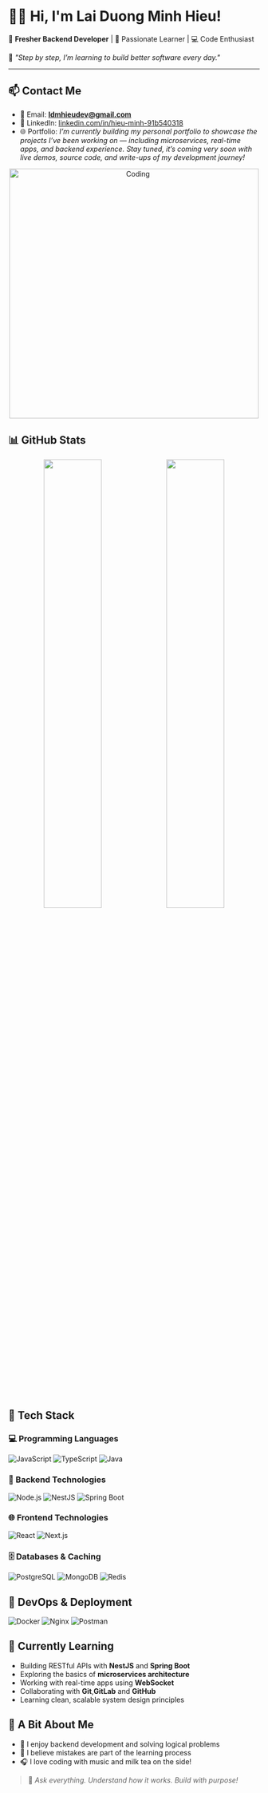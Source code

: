 # 👨‍💻 Hi, I'm Lai Duong Minh Hieu!

🚀 **Fresher Backend Developer** | 🌱 Passionate Learner | 💻 Code Enthusiast

💬 *"Step by step, I’m learning to build better software every day."*

---

## 📫 Contact Me

- 📧 Email: **ldmhieudev@gmail.com**
- 💼 LinkedIn: [linkedin.com/in/hieu-minh-91b540318](https://www.linkedin.com/in/hieu-minh-91b540318/)
- 🌐 Portfolio: *I’m currently building my personal portfolio to showcase the projects I’ve been working on — including microservices, real-time apps, and backend experience.
Stay tuned, it’s coming very soon with live demos, source code, and write-ups of my development journey!*

<p align="center">
  <img src="https://media.giphy.com/media/qgQUggAC3Pfv687qPC/giphy.gif" alt="Coding" width="500"/>
</p>

## 📊 GitHub Stats

<p align="center">
  <img src="https://github-readme-stats.vercel.app/api?username=HanryLai&show_icons=true&theme=calm" width="48%" />
  <img src="https://github-readme-streak-stats.herokuapp.com/?user=HanryLai&theme=calm" width="48%" />
</p>

## 🧰 Tech Stack

### 💻 Programming Languages
![JavaScript](https://img.shields.io/badge/-JavaScript-F7DF1E?style=for-the-badge&logo=javascript&logoColor=black)
![TypeScript](https://img.shields.io/badge/-TypeScript-3178C6?style=for-the-badge&logo=typescript&logoColor=white)
![Java](https://img.shields.io/badge/-Java-007396?style=for-the-badge&logo=java&logoColor=white)

### 🧱 Backend Technologies
![Node.js](https://img.shields.io/badge/-Node.js-339933?style=for-the-badge&logo=node.js&logoColor=white)
![NestJS](https://img.shields.io/badge/-NestJS-E0234E?style=for-the-badge&logo=nestjs&logoColor=white)
![Spring Boot](https://img.shields.io/badge/-Spring%20Boot-6DB33F?style=for-the-badge&logo=spring-boot&logoColor=white)

### 🌐 Frontend Technologies
![React](https://img.shields.io/badge/-React-61DAFB?style=for-the-badge&logo=react&logoColor=black)
![Next.js](https://img.shields.io/badge/-Next.js-000000?style=for-the-badge&logo=next.js&logoColor=white)


### 🗄️ Databases & Caching
![PostgreSQL](https://img.shields.io/badge/PostgreSQL-green?style=for-the-badge)
![MongoDB](https://img.shields.io/badge/-MongoDB-47A248?style=for-the-badge&logo=mongodb&logoColor=white)
![Redis](https://img.shields.io/badge/-Redis-DC382D?style=for-the-badge&logo=redis&logoColor=white)


## 🚀 DevOps & Deployment

![Docker](https://img.shields.io/badge/-Docker-2496ED?style=for-the-badge&logo=docker&logoColor=white)
![Nginx](https://img.shields.io/badge/-Nginx-009639?style=for-the-badge&logo=nginx&logoColor=white)
![Postman](https://img.shields.io/badge/-Postman-FF6C37?style=for-the-badge&logo=postman&logoColor=white)

## 🎯 Currently Learning

- Building RESTful APIs with **NestJS** and **Spring Boot**
- Exploring the basics of **microservices architecture**
- Working with real-time apps using **WebSocket**
- Collaborating with **Git**,**GitLab** and **GitHub**
- Learning clean, scalable system design principles

## 🎉 A Bit About Me

- 🧩 I enjoy backend development and solving logical problems
- 🧠 I believe mistakes are part of the learning process
- 🎧 I love coding with music and milk tea on the side!



> 🐣 *Ask everything. Understand how it works. Build with purpose!* 
